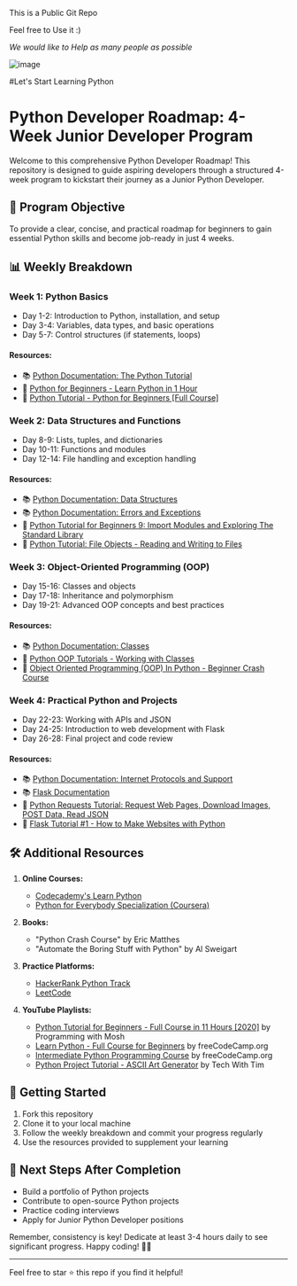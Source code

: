 This is a Public Git Repo

Feel free to Use it    :)

   *We would like to Help as many people as possible*




![image](https://github.com/user-attachments/assets/5897112d-b932-4049-8517-5801addf7011)


#Let's Start Learning Python 

# Python Developer Roadmap: 4-Week Junior Developer Program

Welcome to this comprehensive Python Developer Roadmap! This repository is designed to guide aspiring developers through a structured 4-week program to kickstart their journey as a Junior Python Developer.

## 🎯 Program Objective

To provide a clear, concise, and practical roadmap for beginners to gain essential Python skills and become job-ready in just 4 weeks.

## 📊 Weekly Breakdown

### Week 1: Python Basics
- Day 1-2: Introduction to Python, installation, and setup
- Day 3-4: Variables, data types, and basic operations
- Day 5-7: Control structures (if statements, loops)

#### Resources:
- 📚 [Python Documentation: The Python Tutorial](https://docs.python.org/3/tutorial/)
- 🎥 [Python for Beginners - Learn Python in 1 Hour](https://www.youtube.com/watch?v=kqtD5dpn9C8)
- 🎥 [Python Tutorial - Python for Beginners [Full Course]](https://www.youtube.com/watch?v=_uQrJ0TkZlc)

### Week 2: Data Structures and Functions
- Day 8-9: Lists, tuples, and dictionaries
- Day 10-11: Functions and modules
- Day 12-14: File handling and exception handling

#### Resources:
- 📚 [Python Documentation: Data Structures](https://docs.python.org/3/tutorial/datastructures.html)
- 📚 [Python Documentation: Errors and Exceptions](https://docs.python.org/3/tutorial/errors.html)
- 🎥 [Python Tutorial for Beginners 9: Import Modules and Exploring The Standard Library](https://www.youtube.com/watch?v=CqvZ3vGoGs0)
- 🎥 [Python Tutorial: File Objects - Reading and Writing to Files](https://www.youtube.com/watch?v=Uh2ebFW8OYM)

### Week 3: Object-Oriented Programming (OOP)
- Day 15-16: Classes and objects
- Day 17-18: Inheritance and polymorphism
- Day 19-21: Advanced OOP concepts and best practices

#### Resources:
- 📚 [Python Documentation: Classes](https://docs.python.org/3/tutorial/classes.html)
- 🎥 [Python OOP Tutorials - Working with Classes](https://www.youtube.com/watch?v=ZDa-Z5JzLYM&list=PL-osiE80TeTsqhIuOqKhwlXsIBIdSeYtc)
- 🎥 [Object Oriented Programming (OOP) In Python - Beginner Crash Course](https://www.youtube.com/watch?v=JeznW_7DlB0)

### Week 4: Practical Python and Projects
- Day 22-23: Working with APIs and JSON
- Day 24-25: Introduction to web development with Flask
- Day 26-28: Final project and code review

#### Resources:
- 📚 [Python Documentation: Internet Protocols and Support](https://docs.python.org/3/library/internet.html)
- 📚 [Flask Documentation](https://flask.palletsprojects.com/)
- 🎥 [Python Requests Tutorial: Request Web Pages, Download Images, POST Data, Read JSON](https://www.youtube.com/watch?v=tb8gHvYlCFs)
- 🎥 [Flask Tutorial #1 - How to Make Websites with Python](https://www.youtube.com/watch?v=mqhxxeeTbu0&list=PLzMcBGfZo4-n4vJJybUVV3Un_NFS5EOgX)

## 🛠 Additional Resources

1. **Online Courses:**
   - [Codecademy's Learn Python](https://www.codecademy.com/learn/learn-python-3)
   - [Python for Everybody Specialization (Coursera)](https://www.coursera.org/specializations/python)

2. **Books:**
   - "Python Crash Course" by Eric Matthes
   - "Automate the Boring Stuff with Python" by Al Sweigart

3. **Practice Platforms:**
   - [HackerRank Python Track](https://www.hackerrank.com/domains/python)
   - [LeetCode](https://leetcode.com/problemset/all/?difficulty=Easy&page=1&status=Todo&listId=79&topicSlugs=python)

4. **YouTube Playlists:**
   - [Python Tutorial for Beginners - Full Course in 11 Hours [2020]](https://www.youtube.com/watch?v=4F2m91eKmts) by Programming with Mosh
   - [Learn Python - Full Course for Beginners](https://www.youtube.com/watch?v=rfscVS0vtbw) by freeCodeCamp.org
   - [Intermediate Python Programming Course](https://www.youtube.com/watch?v=HGOBQPFzWKo) by freeCodeCamp.org
   - [Python Project Tutorial - ASCII Art Generator](https://www.youtube.com/watch?v=v_raWlX7tZY) by Tech With Tim

## 🚀 Getting Started

1. Fork this repository
2. Clone it to your local machine
3. Follow the weekly breakdown and commit your progress regularly
4. Use the resources provided to supplement your learning

## 💼 Next Steps After Completion

- Build a portfolio of Python projects
- Contribute to open-source Python projects
- Practice coding interviews
- Apply for Junior Python Developer positions

Remember, consistency is key! Dedicate at least 3-4 hours daily to see significant progress. Happy coding! 🐍✨

---

Feel free to star ⭐ this repo if you find it helpful!


